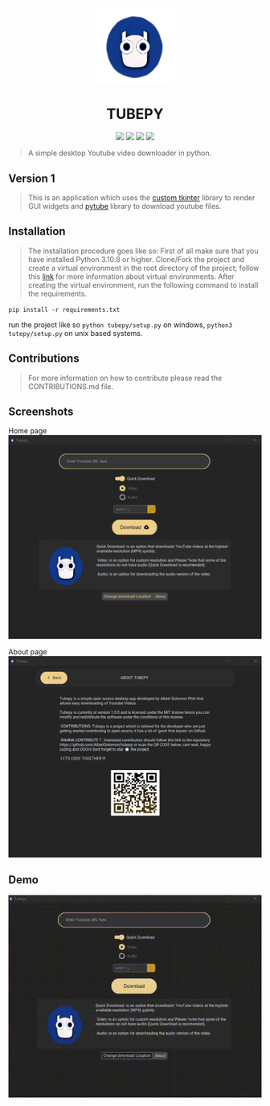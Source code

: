 <div align="center">
<h1>
<img width="160" height="150" src="assets/new_tubepy_logo.png"/>
</h1>
<h1>TUBEPY</h1> 
</div>
<p align="center"> <img src="https://img.shields.io/badge/Version-1.0.0-blue.svg"> <img src="https://img.shields.io/badge/Python-3.10.8-blue.svg"> <img src="https://img.shields.io/badge/Platform-Linux%20%7C%20Windows%20%7C%20MacOS-blue.svg"> <img src="https://img.shields.io/badge/Status-Active-green.svg"> </p>

> A simple desktop Youtube video downloader in python.

## Version 1

> This is an application which uses the [custom tkinter](https://github.com/TomSchimansky/CustomTkinter) library to render GUI widgets and [pytube](https://pytube.io/en/latest/) library to download youtube files.

## Installation

> The installation procedure goes like so:
> First of all make sure that you have installed Python 3.10.8 or higher.
> Clone/Fork the project and create a virtual environment in the root directory of the project; follow this [link](https://www.geeksforgeeks.org/python-virtual-environment/) for more information about virtual environments.
> After creating the virtual environment, run the following command to install the requirements.

` pip install -r requirements.txt `

run the project like so ` python tubepy/setup.py ` on windows, ` python3 tutepy/setup.py ` on unix based systems.

## Contributions

> For more information on how to contribute please read the CONTRIBUTIONS.md file.

## Screenshots

Home page
![Home Page](https://github.com/AlbertSolomon/tubepy/blob/main/assets/screenshots/home%20page.png)

About page
![About Page](https://github.com/AlbertSolomon/tubepy/blob/main/assets/screenshots/about%20page.png)

## Demo

![Demo](https://github.com/AlbertSolomon/tubepy/blob/main/assets/demo.gif)
